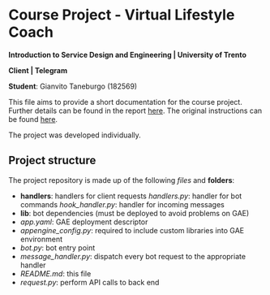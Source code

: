# Course Project - Virtual Lifestyle Coach 

**Introduction to Service Design and Engineering | University of Trento**

**Client | Telegram**

**Student**: Gianvito Taneburgo (182569)

This file aims to provide a short documentation for the course project. Further details can be found in the report [here](https://github.com/virtual-life-coach/common/blob/master/report.pdf).
The original instructions can be found [here](https://docs.google.com/document/u/1/d/1kU66KOoprmdypDEE1W1bs1iQsX-Vf7_SXH7gAm5UYMU/edit?usp=sharing).

The project was developed individually.


## Project structure

The project repository is made up of the following *files* and **folders**:
* **handlers**: handlers for client requests
    *handlers.py*: handler for bot commands
    *hook_handler.py*: handler for incoming messages
* **lib**: bot dependencies (must be deployed to avoid problems on GAE)
* *app.yaml*: GAE deployment descriptor
* *appengine_config.py*: required to include custom libraries into GAE environment
* *bot.py*: bot entry point
* *message_handler.py*: dispatch every bot request to the appropriate handler
* *README.md*: this file
* *request.py*: perform API calls to back end
